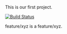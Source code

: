 This is our first project.

[![Build Status](https://travis-ci.com/mtdemircan/WebAppProject481.svg?branch=main)](https://travis-ci.com/mtdemircan/WebAppProject481)


feature/xyz is a feature/xyz.
